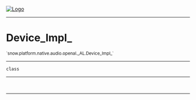 
[![Logo](../../../../../../../images/logo.png)](../../../../../../../api/index.html)

---



<h1>Device_Impl_</h1>
<small>`snow.platform.native.audio.openal._AL.Device_Impl_`</small>



---

`class`

---

&nbsp;
&nbsp;









---

&nbsp;
&nbsp;
&nbsp;
&nbsp;